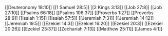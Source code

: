 [[Deuteronomy 18:10]]
[[1 Samuel 28:5]]
[[2 Kings 3:13]]
[[Job 27:8]]
[[Job 27:10]]
[[Psalms 66:18]]
[[Psalms 106:37]]
[[Proverbs 1:27]]
[[Proverbs 28:9]]
[[Isaiah 1:15]]
[[Isaiah 57:5]]
[[Jeremiah 7:31]]
[[Jeremiah 14:12]]
[[Jeremiah 19:5]]
[[Ezekiel 14:3]]
[[Ezekiel 16:20]]
[[Ezekiel 20:3]]
[[Ezekiel 20:26]]
[[Ezekiel 23:37]]
[[Zechariah 7:13]]
[[Matthew 25:11]]
[[James 4:1]]
